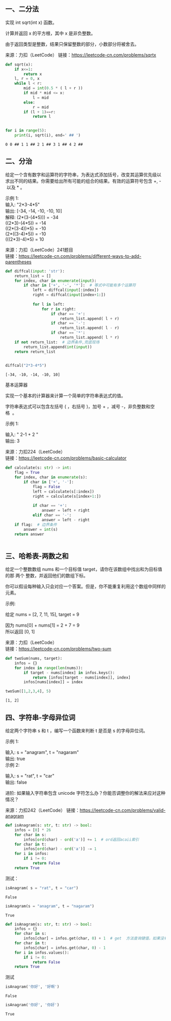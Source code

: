 ## 一、二分法

实现 int sqrt(int x) 函数。

计算并返回 x 的平方根，其中 x 是非负整数。

由于返回类型是整数，结果只保留整数的部分，小数部分将被舍去。

来源：力扣（LeetCode）
链接：https://leetcode-cn.com/problems/sqrtx



```python
def sqrt(x):
    if x<=1:
        return x
    l, r = 0, x
    while l < r:
        mid = int(0.5 * ( l + r ))
        if mid * mid <= x:
            l = mid
        else:
            r = mid
        if (l + 1)==r:
            return l
    
```


```python
for i in range(5):
    print(i, sqrt(i), end=' ## ')
```

    0 0 ## 1 1 ## 2 1 ## 3 1 ## 4 2 ## 

## 二、分治

给定一个含有数字和运算符的字符串，为表达式添加括号，改变其运算优先级以<br>求出不同的结果。你需要给出所有可能的组合的结果。有效的运算符号包含 +, - 以及 * 。<br>

示例 1:<br>
输入: "2\*3-4\*5"<br>
输出: [-34, -14, -10, -10, 10]<br>
解释: 
(2\*(3-(4\*5))) = -34 <br>
((2\*3)-(4\*5)) = -14 <br>
((2\*(3-4))\*5) = -10 <br>
(2\*((3-4)\*5)) = -10 <br>
(((2\*3)-4)\*5) = 10<br>

来源：力扣（LeetCode）241题目<br>
链接：https://leetcode-cn.com/problems/different-ways-to-add-parentheses



```python
def diffcal(input: 'str'):
    return_list = []   
    for index, char in enumerate(input):
        if char in ['+', '-', '*']:  # 等式中可能有多个运算符
            left = diffcal(input[:index])
            right = diffcal(input[index+1:])
            
            for l in left:
                for r in right:
                    if char == '+':
                        return_list.append( l + r)
                    if char == '-':
                        return_list.append( l - r)
                    if char == '*':
                        return_list.append( l * r)
    if not return_list:  # 边界条件,兜底现场
        return_list.append(int(input))
    return return_list          
    
```


```python
diffcal("2*3-4*5")
```




    [-34, -10, -14, -10, 10]



基本运算器

实现一个基本的计算器来计算一个简单的字符串表达式的值。<br>

字符串表达式可以包含左括号 ( ，右括号 )，加号 + ，减号 -，非负整数和空格  。<br>

示例 1:<br>

输入: " 2-1 + 2 "<br>
输出: 3<br>

来源：力扣224（LeetCode）<br>
链接：https://leetcode-cn.com/problems/basic-calculator<br>


```python
def calculate(s: str) -> int:
    flag = True
    for index, char in enumerate(s):
        if char in ['+', '-']:
            flag = False
            left = calculate(s[:index])
            right = calculate(s[index+1:])
            
            if char == '+':
                answer = left + right
            elif char == '-':
                answer = left - right
    if flag:  # 边界条件
        answer = int(s)
    return answer     
    
```

## 三、哈希表-两数之和

给定一个整数数组 nums 和一个目标值 target，请你在该数组中找出和为目标值的那 两个 整数，并返回他们的数组下标。<br>

你可以假设每种输入只会对应一个答案。但是，你不能重复利用这个数组中同样的元素。<br>

示例:<br>

给定 nums = [2, 7, 11, 15], target = 9<br>

因为 nums[0] + nums[1] = 2 + 7 = 9<br>
所以返回 [0, 1]<br>

来源：力扣（LeetCode）<br>
链接：https://leetcode-cn.com/problems/two-sum<br>


```python
def twoSum(nums, target):
    infos = {}
    for index in range(len(nums)):
        if target - nums[index] in infos.keys():
            return [infos[target - nums[index]], index]        
        infos[nums[index]] = index
```


```python
twoSum([1,2,3,4], 5)
```




    [1, 2]



## 四、字符串-字母异位词

给定两个字符串 s 和 t ，编写一个函数来判断 t 是否是 s 的字母异位词。<br>

示例 1:<br>

输入: s = "anagram", t = "nagaram"<br>
输出: true<br>
示例 2:<br>

输入: s = "rat", t = "car"<br>
输出: false<br>

进阶:
如果输入字符串包含 unicode 字符怎么办？你能否调整你的解法来应对这种情况？<br>

来源：力扣242（LeetCode）
链接：https://leetcode-cn.com/problems/valid-anagram


```python
def isAnagram(s: str, t: str) -> bool:
    infos = [0] * 26
    for char in s:
        infos[ord(char) - ord('a')] += 1  # ord返回acaii索引
    for char in t:
        infos[ord(char) - ord('a')] -= 1
    for i in infos:
        if i != 0:
            return False
    return True
```

测试：


```python
isAnagram( s = "rat", t = "car")
```




    False




```python
isAnagram(s = "anagram", t = "nagaram")
```




    True



  


```python
def isAnagram(s: str, t: str) -> bool:
    infos = {}
    for char in s:
        infos[char] = infos.get(char, 0) + 1  # get  方法查询键值，如果没有返回None，护着指定的默认值，此处为0
    for char in t:
        infos[char] = infos.get(char, 0) - 1
    for i in infos.values():
        if i != 0:
            return False
    return True
```

测试


```python
isAnagram('你好', '好啊')
```




    False




```python
isAnagram('你好', '你好')
```




    True



   


```python

```
